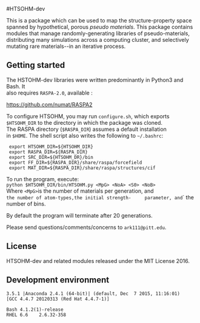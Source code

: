 #HTSOHM-dev

This is a package which can be used to map the structure-property space   
spanned by hypothetical, porous <i>pseudo materials</i>. This package contains   
modules that manage randomly-generating libraries of pseudo-materials,   
distributing many simulations across a computing cluster, and selectively   
mutating rare materials--in an iterative process.
 
## Getting started

The HSTOHM-dev libraries were written predominantly in Python3 and Bash. It   
also requires `RASPA-2.0`, available :   

https://github.com/numat/RASPA2   

To configure HTSOHM, you may run `configure.sh`, which exports    
`$HTSOHM_DIR` to the directory in which the package was cloned.    
The RASPA directory (`$RASPA_DIR`) assumes a default installation   
in `$HOME`. The shell script also writes the following to `~/.bashrc`:    
```
 export HTSOHM_DIR=${HTSOHM_DIR}
 export RASPA_DIR=${RASPA_DIR}
 export SRC_DIR=${HTSOHM_DR}/bin
 export FF_DIR=${RASPA_DIR}/share/raspa/forcefield
 export MAT_DIR=${RASPA_DIR}/share/raspa/structures/cif
```
To run the program, execute:    
  `python $HTSOHM_DIR/bin/HTSOHM.py <MpG> <NoA> <S0> <NoB>`    
Where `<MpG>`is the number of materials per generation, and    
<NoA>` the number of atom-types, `<S0>` the initial strength-    
parameter, and `<NoB>` the number of bins.

By default the program will terminate after 20 generations.   
   
Please send questions/comments/concerns to `ark111@pitt.edu`.

## License

HTSOHM-dev and related modules released under the MIT License 2016. 

## Development environment

```
3.5.1 |Anaconda 2.4.1 (64-bit)| (default, Dec  7 2015, 11:16:01) 
[GCC 4.4.7 20120313 (Red Hat 4.4.7-1)]

Bash 4.1.2(1)-release
RHEL 6.6	2.6.32-358
```

